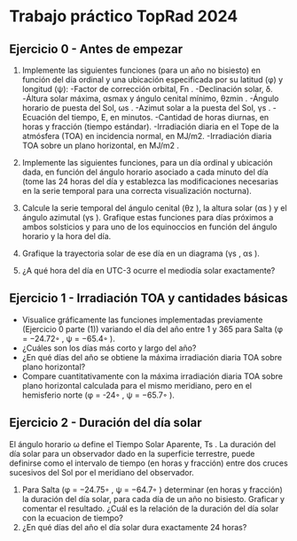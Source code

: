 # Trabajo práctico TopRad 2024

## Ejercicio 0 - Antes de empezar
1. Implemente las siguientes funciones (para un año no bisiesto) en función del dı́a ordinal y una ubicación especificada por su latitud (φ) y longitud (ψ):
    -Factor de corrección orbital, Fn .
    -Declinación solar, δ.
    -Áltura solar máxima, αsmax y ángulo cenital mı́nimo, θzmin .
    -Ángulo horario de puesta del Sol, ωs .
    -Azimut solar a la puesta del Sol, γs .
    -Ecuación del tiempo, E, en minutos.
    -Cantidad de horas diurnas, en horas y fracción (tiempo estándar).
    -Irradiación diaria en el Tope de la atmósfera (TOA) en incidencia normal, en MJ/m2.
    -Irradiación diaria TOA sobre un plano horizontal, en MJ/m2 .


2. Implemente las siguientes funciones, para un dı́a ordinal y ubicación dada, en función del ángulo horario asociado a cada minuto del dı́a (tome las 24 horas del dı́a y establezca las modificaciones necesarias en la serie temporal para una correcta visualización nocturna).

3. Calcule la serie temporal del ángulo cenital (θz ), la altura solar (αs ) y el ángulo azimutal (γs ). Grafique estas funciones para dı́as próximos a ambos solsticios y para uno de los equinoccios en función del ángulo horario y la hora del dı́a.

4. Grafique la trayectoria solar de ese dı́a en un diagrama (γs , αs ).

5. ¿A qué hora del dı́a en UTC-3 ocurre el mediodı́a solar exactamente?

## Ejercicio 1 - Irradiación TOA y cantidades básicas

- Visualice gráficamente las funciones implementadas previamente (Ejercicio 0 parte (1)) variando
el dı́a del año entre 1 y 365 para Salta (φ = −24.72◦ , ψ = −65.4◦ ).
- ¿Cuáles son los dı́as más
corto y largo del año?
- ¿En qué dı́as del año se obtiene la máxima irradiación diaria TOA sobre
plano horizontal?
- Compare cuantitativamente con la máxima irradiación diaria TOA sobre plano
horizontal calculada para el mismo meridiano, pero en el hemisferio norte (φ = -24◦ , ψ = −65.7◦ ).


## Ejercicio 2 - Duración del dı́a solar
El ángulo horario ω define el Tiempo Solar Aparente, Ts . La duración del dı́a solar para un
observador dado en la superficie terrestre, puede definirse como el intervalo de tiempo (en horas y
fracción) entre dos cruces sucesivos del Sol por el meridiano del observador.

1. Para Salta (φ = −24.75◦ , ψ = −64.7◦ ) determinar (en horas y fracción) la duración del dı́a
solar, para cada dı́a de un año no bisiesto. Graficar y comentar el resultado. ¿Cuál es la relación
de la duración del dı́a solar con la ecuacion de tiempo?
2. ¿En qué dı́as del año el dı́a solar dura exactamente 24 horas?


